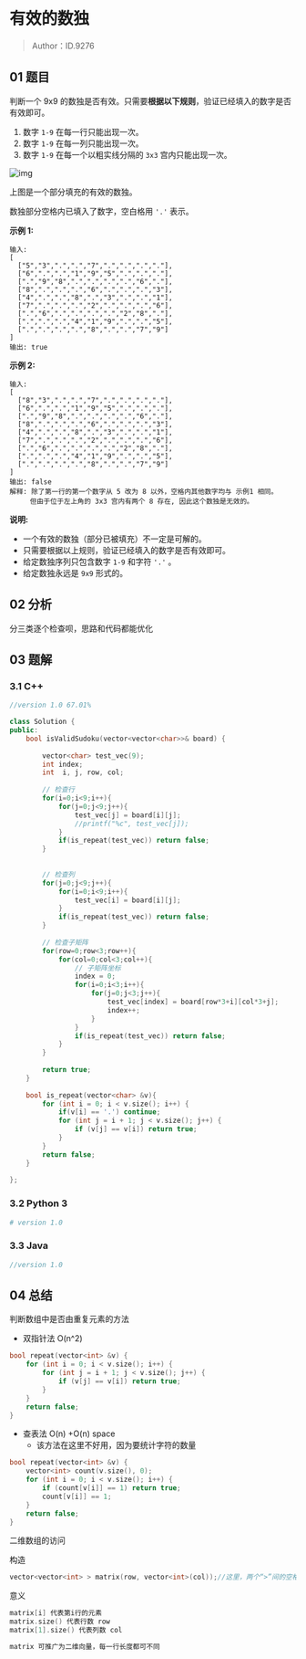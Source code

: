 # 有效的数独

> Author：ID.9276

## 01 题目

判断一个 9x9 的数独是否有效。只需要**根据以下规则**，验证已经填入的数字是否有效即可。

1. 数字 `1-9` 在每一行只能出现一次。
2. 数字 `1-9` 在每一列只能出现一次。
3. 数字 `1-9` 在每一个以粗实线分隔的 `3x3` 宫内只能出现一次。

![img](https://upload.wikimedia.org/wikipedia/commons/thumb/f/ff/Sudoku-by-L2G-20050714.svg/250px-Sudoku-by-L2G-20050714.svg.png)

上图是一个部分填充的有效的数独。

数独部分空格内已填入了数字，空白格用 `'.'` 表示。

**示例 1:**

```
输入:
[
  ["5","3",".",".","7",".",".",".","."],
  ["6",".",".","1","9","5",".",".","."],
  [".","9","8",".",".",".",".","6","."],
  ["8",".",".",".","6",".",".",".","3"],
  ["4",".",".","8",".","3",".",".","1"],
  ["7",".",".",".","2",".",".",".","6"],
  [".","6",".",".",".",".","2","8","."],
  [".",".",".","4","1","9",".",".","5"],
  [".",".",".",".","8",".",".","7","9"]
]
输出: true
```

**示例 2:**

```
输入:
[
  ["8","3",".",".","7",".",".",".","."],
  ["6",".",".","1","9","5",".",".","."],
  [".","9","8",".",".",".",".","6","."],
  ["8",".",".",".","6",".",".",".","3"],
  ["4",".",".","8",".","3",".",".","1"],
  ["7",".",".",".","2",".",".",".","6"],
  [".","6",".",".",".",".","2","8","."],
  [".",".",".","4","1","9",".",".","5"],
  [".",".",".",".","8",".",".","7","9"]
]
输出: false
解释: 除了第一行的第一个数字从 5 改为 8 以外，空格内其他数字均与 示例1 相同。
     但由于位于左上角的 3x3 宫内有两个 8 存在, 因此这个数独是无效的。
```

**说明:**

- 一个有效的数独（部分已被填充）不一定是可解的。
- 只需要根据以上规则，验证已经填入的数字是否有效即可。
- 给定数独序列只包含数字 `1-9` 和字符 `'.'` 。
- 给定数独永远是 `9x9` 形式的。

## 02 分析

分三类逐个检查呗，思路和代码都能优化

## 03 题解

### 3.1 C++

```c++
//version 1.0 67.01%

class Solution {
public:
    bool isValidSudoku(vector<vector<char>>& board) {
        
        vector<char> test_vec(9);
        int index;
        int  i, j, row, col;
        
        // 检查行
        for(i=0;i<9;i++){ 
            for(j=0;j<9;j++){
                test_vec[j] = board[i][j];
                //printf("%c", test_vec[j]);
            }
            if(is_repeat(test_vec)) return false;
        }
        
        
        // 检查列
        for(j=0;j<9;j++){
            for(i=0;i<9;i++){
                test_vec[i] = board[i][j];
            }
            if(is_repeat(test_vec)) return false;
        }
        
        // 检查子矩阵
        for(row=0;row<3;row++){
            for(col=0;col<3;col++){
                // 子矩阵坐标
                index = 0;
                for(i=0;i<3;i++){
                    for(j=0;j<3;j++){
                        test_vec[index] = board[row*3+i][col*3+j];
                        index++;
                    }
                }
                if(is_repeat(test_vec)) return false;
            }
        }
          
        return true;     
    }
    
    bool is_repeat(vector<char> &v){
        for (int i = 0; i < v.size(); i++) {
            if(v[i] == '.') continue;
            for (int j = i + 1; j < v.size(); j++) {
                if (v[j] == v[i]) return true;
            }
        }
        return false;
    }
    
};
```



### 3.2 Python 3

```python
# version 1.0

```



### 3.3 Java

```java
//version 1.0
```



## 04 总结

判断数组中是否由重复元素的方法

- 双指针法 O(n^2)

```c++
bool repeat(vector<int> &v) {
    for (int i = 0; i < v.size(); i++) {
        for (int j = i + 1; j < v.size(); j++) {
            if (v[j] == v[i]) return true;
        }
    }
    return false;
}
```

- 查表法 O(n) +O(n) space
  - 该方法在这里不好用，因为要统计字符的数量

```c++
bool repeat(vector<int> &v) {
    vector<int> count(v.size(), 0);
    for (int i = 0; i < v.size(); i++) {
        if (count[v[i]] == 1) return true;
        count[v[i]] == 1;
    }
    return false;
}
```

二维数组的访问

构造

```c++
vector<vector<int> > matrix(row, vector<int>(col));//这里，两个“>”间的空格是不可少的
```

意义

``` c++
matrix[i] 代表第i行的元素
matrix.size() 代表行数 row
matrix[1].size() 代表列数 col

matrix 可推广为二维向量，每一行长度都可不同
```



